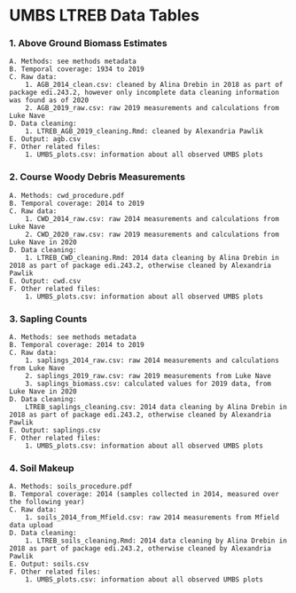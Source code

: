 # UMBS LTREB Data Tables

### 1. Above Ground Biomass Estimates
	A. Methods: see methods metadata
	B. Temporal coverage: 1934 to 2019
	C. Raw data: 
		1. AGB_2014_clean.csv: cleaned by Alina Drebin in 2018 as part of package edi.243.2, however only incomplete data cleaning information was found as of 2020
		2. AGB_2019_raw.csv: raw 2019 measurements and calculations from Luke Nave
	D. Data cleaning: 
		1. LTREB_AGB_2019_cleaning.Rmd: cleaned by Alexandria Pawlik
	E. Output: agb.csv
	F. Other related files:
		1. UMBS_plots.csv: information about all observed UMBS plots

### 2. Course Woody Debris Measurements
	A. Methods: cwd_procedure.pdf
	B. Temporal coverage: 2014 to 2019
	C. Raw data:
		1. CWD_2014_raw.csv: raw 2014 measurements and calculations from Luke Nave
		2. CWD_2020_raw.csv: raw 2019 measurements and calculations from Luke Nave in 2020
	D. Data cleaning:
		1. LTREB_CWD_cleaning.Rmd: 2014 data cleaning by Alina Drebin in 2018 as part of package edi.243.2, otherwise cleaned by Alexandria Pawlik
	E. Output: cwd.csv
	F. Other related files:
		1. UMBS_plots.csv: information about all observed UMBS plots
		
### 3. Sapling Counts
	A. Methods: see methods metadata
	B. Temporal coverage: 2014 to 2019
	C. Raw data:
		1. saplings_2014_raw.csv: raw 2014 measurements and calculations from Luke Nave
		2. saplings_2019_raw.csv: raw 2019 measurements from Luke Nave
		3. saplings_biomass.csv: calculated values for 2019 data, from Luke Nave in 2020
	D. Data cleaning:
		LTREB_saplings_cleaning.csv: 2014 data cleaning by Alina Drebin in 2018 as part of package edi.243.2, otherwise cleaned by Alexandria Pawlik
	E. Output: saplings.csv
	F. Other related files:
		1. UMBS_plots.csv: information about all observed UMBS plots

### 4. Soil Makeup
	A. Methods: soils_procedure.pdf
	B. Temporal coverage: 2014 (samples collected in 2014, measured over the following year)
	C. Raw data:
		1. soils_2014_from_Mfield.csv: raw 2014 measurements from Mfield data upload
	D. Data cleaning:
		1. LTREB_soils_cleaning.Rmd: 2014 data cleaning by Alina Drebin in 2018 as part of package edi.243.2, otherwise cleaned by Alexandria Pawlik
	E. Output: soils.csv
	F. Other related files:
		1. UMBS_plots.csv: information about all observed UMBS plots
